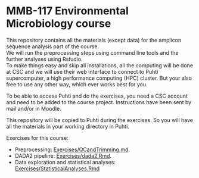 # MMB-117 Environmental Microbiology course

This repository contains all the materials (except data) for the amplicon sequence analysis part of the course.  
We will run the preprocessing steps using command line tools and the further analyses using Rstudio.  
To make things easy and skip all installations, all the computing will be done at CSC and we will use their web interface to connect to Puhti supercomputer, a high performance computing (HPC) cluster. But your also free to use any other way, which ever works best for you.  

To be able to access Puhti and do the exercises, you need a CSC account and need to be added to the course project. Instructions have been sent by mail and/or in Moodle.  

This repository will be copied to Puhti during the exercises. So you will have all the materials in your working directory in Puhti.

Exercises for this course:

- Preprocessing: [Exercises/QCandTrimming.md](Exercises/QCandTrimming.md).  
- DADA2 pipeline: [Exercises/dada2.Rmd](Exercises/dada2.Rmd).  
- Data exploration and statistical analyses: [Exercises/StatisticalAnalyses.Rmd](Exercises/StatisticalAnalyses.Rmd)

